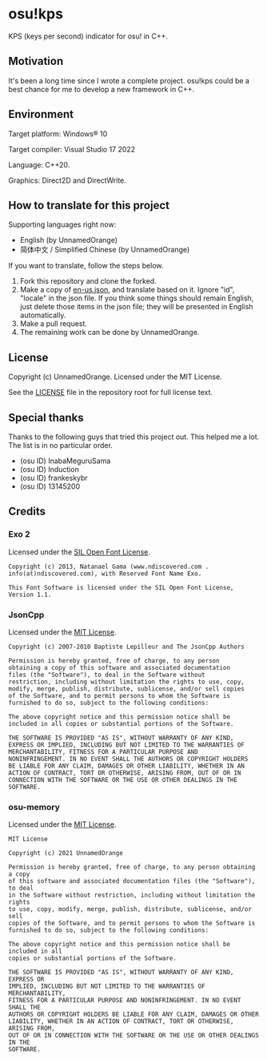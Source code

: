 # osu!kps

KPS (keys per second) indicator for osu! in C++.

## Motivation

It's been a long time since I wrote a complete project. osu!kps could be a best chance for me to develop a new framework in C++.

## Environment

Target platform: Windows® 10

Target compiler: Visual Studio 17 2022

Language: C++20.

Graphics: Direct2D and DirectWrite.

## How to translate for this project

Supporting languages right now:

- English (by UnnamedOrange)
- 简体中文 / Simplified Chinese (by UnnamedOrange)

If you want to translate, follow the steps below.

1. Fork this repository and clone the forked.
2. Make a copy of [en-us.json](resources/jsons/language/en-us.json), and translate based on it. Ignore "id", "locale" in the json file. If you think some things should remain English, just delete those items in the json file; they will be presented in English automatically.
3. Make a pull request.
4. The remaining work can be done by UnnamedOrange.

## License

Copyright (c) UnnamedOrange. Licensed under the MIT License.

See the [LICENSE](./LICENSE) file in the repository root for full license text.

## Special thanks

Thanks to the following guys that tried this project out. This helped me a lot. The list is in no particular order.

- (osu ID) InabaMeguruSama
- (osu ID) Induction
- (osu ID) frankeskybr
- (osu ID) 13145200

## Credits

### Exo 2

Licensed under the [SIL Open Font License](https://www.fontsquirrel.com/license/exo-2).

```
Copyright (c) 2013, Natanael Gama (www.ndiscovered.com . info(at)ndiscovered.com), with Reserved Font Name Exo.

This Font Software is licensed under the SIL Open Font License, Version 1.1.
```

### JsonCpp

Licensed under the [MIT License](https://github.com/open-source-parsers/jsoncpp/blob/master/LICENSE).

```
Copyright (c) 2007-2010 Baptiste Lepilleur and The JsonCpp Authors

Permission is hereby granted, free of charge, to any person
obtaining a copy of this software and associated documentation
files (the "Software"), to deal in the Software without
restriction, including without limitation the rights to use, copy,
modify, merge, publish, distribute, sublicense, and/or sell copies
of the Software, and to permit persons to whom the Software is
furnished to do so, subject to the following conditions:

The above copyright notice and this permission notice shall be
included in all copies or substantial portions of the Software.

THE SOFTWARE IS PROVIDED "AS IS", WITHOUT WARRANTY OF ANY KIND,
EXPRESS OR IMPLIED, INCLUDING BUT NOT LIMITED TO THE WARRANTIES OF
MERCHANTABILITY, FITNESS FOR A PARTICULAR PURPOSE AND
NONINFRINGEMENT. IN NO EVENT SHALL THE AUTHORS OR COPYRIGHT HOLDERS
BE LIABLE FOR ANY CLAIM, DAMAGES OR OTHER LIABILITY, WHETHER IN AN
ACTION OF CONTRACT, TORT OR OTHERWISE, ARISING FROM, OUT OF OR IN
CONNECTION WITH THE SOFTWARE OR THE USE OR OTHER DEALINGS IN THE
SOFTWARE.
```

### osu-memory

Licensed under the [MIT License](https://github.com/UnnamedOrange/osu-memory/blob/main/LICENSE).

```
MIT License

Copyright (c) 2021 UnnamedOrange

Permission is hereby granted, free of charge, to any person obtaining a copy
of this software and associated documentation files (the "Software"), to deal
in the Software without restriction, including without limitation the rights
to use, copy, modify, merge, publish, distribute, sublicense, and/or sell
copies of the Software, and to permit persons to whom the Software is
furnished to do so, subject to the following conditions:

The above copyright notice and this permission notice shall be included in all
copies or substantial portions of the Software.

THE SOFTWARE IS PROVIDED "AS IS", WITHOUT WARRANTY OF ANY KIND, EXPRESS OR
IMPLIED, INCLUDING BUT NOT LIMITED TO THE WARRANTIES OF MERCHANTABILITY,
FITNESS FOR A PARTICULAR PURPOSE AND NONINFRINGEMENT. IN NO EVENT SHALL THE
AUTHORS OR COPYRIGHT HOLDERS BE LIABLE FOR ANY CLAIM, DAMAGES OR OTHER
LIABILITY, WHETHER IN AN ACTION OF CONTRACT, TORT OR OTHERWISE, ARISING FROM,
OUT OF OR IN CONNECTION WITH THE SOFTWARE OR THE USE OR OTHER DEALINGS IN THE
SOFTWARE.
```
